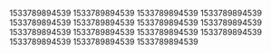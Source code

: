 1533789894539
1533789894539
1533789894539
1533789894539
1533789894539
1533789894539
1533789894539
1533789894539
1533789894539
1533789894539
1533789894539
1533789894539
1533789894539
1533789894539
1533789894539